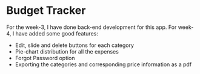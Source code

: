 # Budget Tracker

For the week-3, I have done back-end development for this app. For week-4, I have added some good features:
- Edit, slide and delete buttons for each category
- Pie-chart distribution for all the expenses
- Forgot Password option
- Exporting the categories and corresponding price information as a pdf

